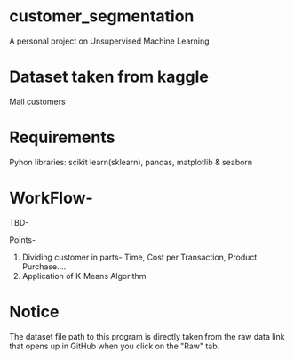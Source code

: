 # customer_segmentation
A personal project on Unsupervised Machine Learning

# Dataset taken from kaggle 
Mall customers

# Requirements 
Pyhon libraries:  scikit learn(sklearn), pandas, matplotlib & seaborn

# WorkFlow- 
TBD-

Points-
1. Dividing customer in parts- Time, Cost per Transaction, Product Purchase....
2. Application of K-Means Algorithm

# **Notice**
The dataset file path to this program is directly taken from the raw data link that opens up in GitHub when you click on the "Raw" tab. 
